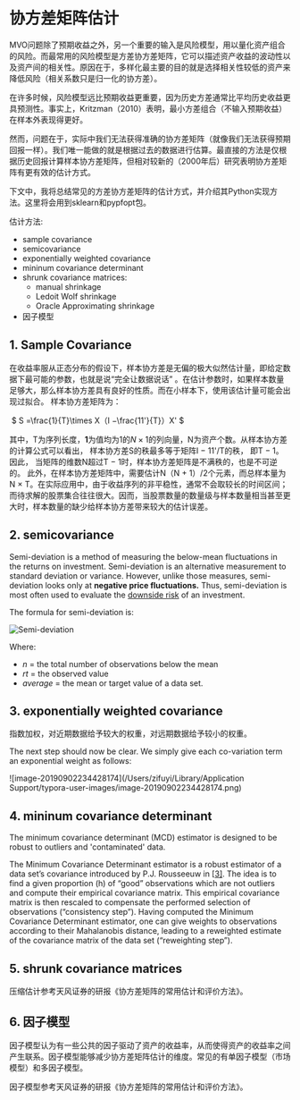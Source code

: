 # 协方差矩阵估计

MVO问题除了预期收益之外，另一个重要的输入是风险模型，用以量化资产组合的风险。而最常用的风险模型是方差协方差矩阵，它可以描述资产收益的波动性以及资产间的相关性。原因在于，多样化最主要的目的就是选择相关性较低的资产来降低风险（相关系数只是归一化的协方差）。

在许多时候，风险模型远比预期收益更重要，因为历史方差通常比平均历史收益更具预测性。事实上，Kritzman（2010）表明，最小方差组合（不输入预期收益）在样本外表现得更好。

然而，问题在于，实际中我们无法获得准确的协方差矩阵（就像我们无法获得预期回报一样）。我们唯一能做的就是根据过去的数据进行估算。最直接的方法是仅根据历史回报计算样本协方差矩阵，但相对较新的（2000年后）研究表明协方差矩阵有更有效的估计方式。

下文中，我将总结常见的方差协方差矩阵的估计方式，并介绍其Python实现方法。这里将会用到sklearn和pypfopt包。

估计方法:
* sample covariance 
* semicovariance
* exponentially weighted covariance
* mininum covariance determinant
* shrunk covariance matrices:
    * manual shrinkage
    * Ledoit Wolf shrinkage
    * Oracle Approximating shrinkage
* 因子模型

## 1. Sample Covariance
在收益率服从正态分布的假设下，样本协方差是无偏的极大似然估计量，即给定数据下最可能的参数，也就是说“完全让数据说话” 。在估计参数时，如果样本数量足够大，那么样本协方差具有良好的性质。而在小样本下，使用该估计量可能会出现过拟合。
样本协方差矩阵为：

​										$ S =\frac{1}{T}\times X（I −\frac{11'}{T}）X' $                 

其中，T为序列长度，**1**为值均为1的$N\times 1$的列向量，N为资产个数。从样本协方差的计算公式可以看出， 样本协方差S的秩最多等于矩阵I − 11'/T的秩， 即T − 1。 因此， 当矩阵的维数N超过T − 1时，样本协方差矩阵是不满秩的，也是不可逆的。
此外，在样本协方差矩阵中，需要估计N（N + 1）/2个元素，而总样本量为N × T。在实际应用中，由于收益序列的非平稳性，通常不会取较长的时间区间；而待求解的股票集合往往很大。因而，当股票数量的数量级与样本数量相当甚至更大时，样本数量的缺少给样本协方差带来较大的估计误差。

## 2. semicovariance

Semi-deviation is a method of measuring the below-mean fluctuations in the returns on investment. Semi-deviation is an alternative measurement to standard deviation or variance. However, unlike those measures, semi-deviation looks only at **negative price fluctuations.** Thus, semi-deviation is most often used to evaluate the [downside risk](https://www.investopedia.com/terms/d/downsiderisk.asp) of an investment.

The formula for semi-deviation is:

![Semi-deviation](https://www.investopedia.com/thmb/pm4Jgtlzg49SF4Q9MfqSQbcoFUE=/279x56/filters:no_upscale():max_bytes(150000):strip_icc()/semideviation-5bfd696e46e0fb0051528ba6)

Where:

- *n* = the total number of observations below the mean
- *rt* = the observed value
- *average* = the mean or target value of a data set.

## 3. exponentially weighted covariance

指数加权，对近期数据给予较大的权重，对远期数据给予较小的权重。

The next step should now be clear. We simply give each co-variation term an exponential weight as follows:

![image-20190902234428174](/Users/zifuyi/Library/Application Support/typora-user-images/image-20190902234428174.png)

## 4. mininum covariance determinant

The minimum covariance determinant (MCD) estimator is designed to be robust to outliers and 'contaminated' data.

The Minimum Covariance Determinant estimator is a robust estimator of a data set’s covariance introduced by P.J. Rousseeuw in [[3\]](https://scikit-learn.org/stable/modules/covariance.html#id11). The idea is to find a given proportion (h) of “good” observations which are not outliers and compute their empirical covariance matrix. This empirical covariance matrix is then rescaled to compensate the performed selection of observations (“consistency step”). Having computed the Minimum Covariance Determinant estimator, one can give weights to observations according to their Mahalanobis distance, leading to a reweighted estimate of the covariance matrix of the data set (“reweighting step”).

## 5. shrunk covariance matrices

压缩估计参考天风证券的研报《协方差矩阵的常用估计和评价方法》。

## 6. 因子模型

因子模型认为有一些公共的因子驱动了资产的收益率，从而使得资产的收益率之间产生联系。因子模型能够减少协方差矩阵估计的维度。常见的有单因子模型（市场模型）和多因子模型。

因子模型参考天风证券的研报《协方差矩阵的常用估计和评价方法》。



